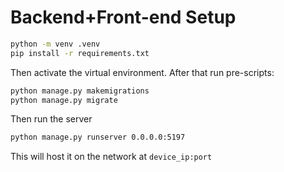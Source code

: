 # Backend+Front-end Setup

```sh
python -m venv .venv
pip install -r requirements.txt
``` 

Then activate the virtual environment. After that run pre-scripts:

```sh
python manage.py makemigrations
python manage.py migrate
```

Then run the server

```sh
python manage.py runserver 0.0.0.0:5197
```

This will host it on the network at `device_ip:port`